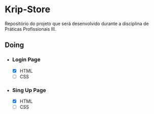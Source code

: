 # Krip-Store

Repositório do projeto que será desenvolvido durante a disciplina de Práticas Profissionais III.

## Doing

- ### Login Page

  - [x] HTML
  - [ ] CSS

- ### Sing Up Page
  - [x] HTML
  - [ ] CSS
